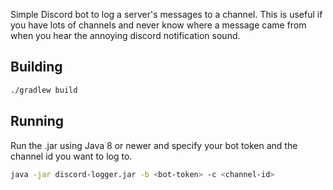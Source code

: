 Simple Discord bot to log a server's messages to a channel. This is useful if you have lots of channels and never know where a message came from when you hear the annoying discord notification sound.

## Building
```bash
./gradlew build
```

## Running
Run the .jar using Java 8 or newer and specify your bot token and the channel id you want to log to.
```bash
java -jar discord-logger.jar -b <bot-token> -c <channel-id>
```